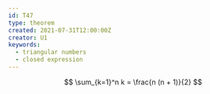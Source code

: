 ```yaml
---
id: T47
type: theorem
created: 2021-07-31T12:00:00Z
creator: U1
keywords:
  - triangular numbers
  - closed expression
---
```

$$
\sum_{k=1}^n k = \frac{n (n + 1)}{2}
$$
